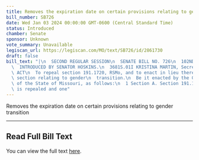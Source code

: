 ```yaml
---
title: Removes the expiration date on certain provisions relating to gender transition
bill_number: SB726
date: Wed Jan 03 2024 00:00:00 GMT-0600 (Central Standard Time)
status: Introduced
chamber: Senate
sponsor: Unknown
vote_summary: Unavailable
legiscan_url: https://legiscan.com/MO/text/SB726/id/2861730
draft: false
bill_text: "|\n  SECOND REGULAR SESSION\n  SENATE BILL NO. 726\n  102ND GENERA L ASSEMBLY\n\
  \  INTRODUCED BY SENATOR HOSKINS.\n  3681S.01I KRISTINA MARTIN, Secretary\n  AN\
  \ ACT\n  To repeal section 191.1720, RSMo, and to enact in lieu thereof one new\
  \ section relating to gender\n  transition.\n  Be it enacted by the General Assembly\
  \ of the State of Missouri, as follows:\n  1 Section A. Section 191.1720, RSMo,\
  \ is repealed and one"
---
```

Removes the expiration date on certain provisions relating to gender transition

---

## Read Full Bill Text

You can view the full text [here](https://legiscan.com/MO/text/SB726/id/2861730).
